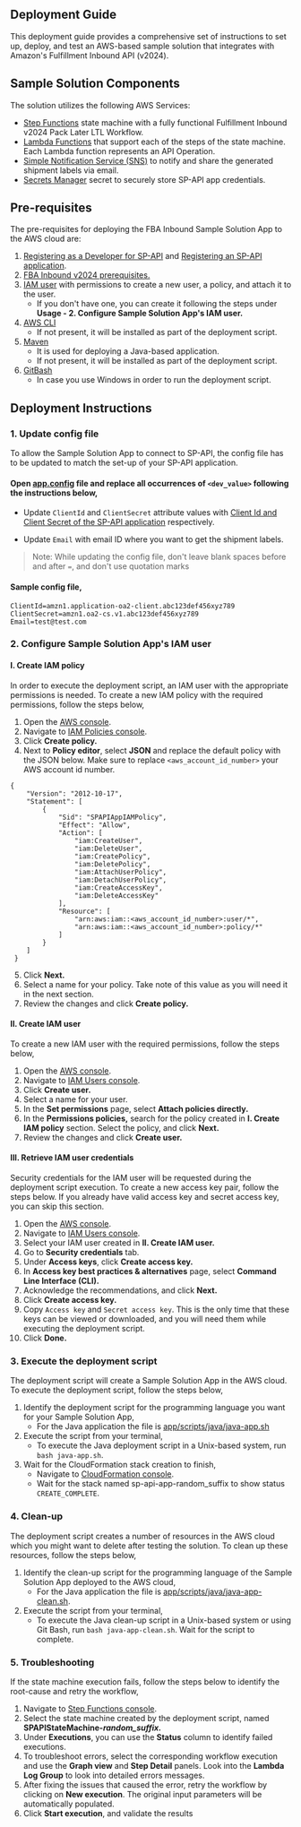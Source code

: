 ## Deployment Guide

This deployment guide provides a comprehensive set of instructions to set up, deploy, and test an AWS-based sample
solution that integrates with Amazon's Fulfillment Inbound API (v2024).

## Sample Solution Components

The solution utilizes the following AWS Services:

* [Step Functions](https://aws.amazon.com/step-functions/) state machine with a fully functional Fulfillment Inbound
  v2024 Pack Later LTL Workflow.
* [Lambda Functions](https://aws.amazon.com/lambda/) that support each of the steps of the state machine. Each Lambda
  function represents an API Operation.
* [Simple Notification Service (SNS)](https://aws.amazon.com/sns/) to notify and share the generated shipment labels via email.
* [Secrets Manager](https://aws.amazon.com/secrets-manager/) secret to securely store SP-API app credentials.

## Pre-requisites

The pre-requisites for deploying the FBA Inbound Sample Solution App to the AWS cloud are:

1. [Registering as a Developer for SP-API](https://developer-docs.amazon.com/sp-api/docs/registering-as-a-developer)
   and [Registering an SP-API application](https://developer-docs.amazon.com/sp-api/docs/registering-your-application).
2. [FBA Inbound v2024 prerequisites.](https://developer-docs.amazon.com/sp-api/docs/fulfillment-inbound-api-v2024-03-20-use-case-guide#prerequisites)
3. [IAM user](https://docs.aws.amazon.com/IAM/latest/UserGuide/id_users.html) with permissions to create a new user, a
   policy, and attach it to the user.
    * If you don't have one, you can create it following the steps under **Usage - 2. Configure Sample Solution App's
      IAM user.**
4. [AWS CLI](https://aws.amazon.com/cli/)
    * If not present, it will be installed as part of the deployment script.
5. [Maven](https://maven.apache.org/)
    * It is used for deploying a Java-based application.
    * If not present, it will be installed as part of the deployment script.
6. [GitBash](https://git-scm.com/download/win)
    * In case you use Windows in order to run the deployment script.

## Deployment Instructions

### 1. Update config file

To allow the Sample Solution App to connect to SP-API, the config file has to be updated to match the set-up of your
SP-API application.

#### Open [app.config](app/app.config) file and replace all occurrences of `<dev_value>` following the instructions below,

* Update `ClientId` and `ClientSecret` attribute values with
  [Client Id and Client Secret of the SP-API application](https://developer-docs.amazon.com/sp-api/docs/viewing-your-application-information-and-credentials)
  respectively.

* Update `Email` with email ID where you want to get the shipment labels.

> Note: While updating the config file, don't leave blank spaces before and after `=`, and don't use quotation marks

#### Sample config file,

```
ClientId=amzn1.application-oa2-client.abc123def456xyz789
ClientSecret=amzn1.oa2-cs.v1.abc123def456xyz789
Email=test@test.com
```

### 2. Configure Sample Solution App's IAM user

#### I. Create IAM policy

In order to execute the deployment script, an IAM user with the appropriate permissions is needed. To create a new IAM
policy with the required permissions, follow the steps below,

1. Open the [AWS console](https://us-east-1.console.aws.amazon.com/console/home?region=us-east-1).
2. Navigate to [IAM Policies console](https://us-east-1.console.aws.amazon.com/iamv2/home#/policies).
3. Click **Create policy.**
4. Next to **Policy editor**, select **JSON** and replace the default policy with the JSON below. Make sure to
   replace `<aws_account_id_number>` your AWS account id number.

```
{
    "Version": "2012-10-17",
    "Statement": [
        {
            "Sid": "SPAPIAppIAMPolicy",
            "Effect": "Allow",
            "Action": [
                "iam:CreateUser",
                "iam:DeleteUser",
                "iam:CreatePolicy",
                "iam:DeletePolicy",
                "iam:AttachUserPolicy",
                "iam:DetachUserPolicy",
                "iam:CreateAccessKey",
                "iam:DeleteAccessKey"
            ],
            "Resource": [
                "arn:aws:iam::<aws_account_id_number>:user/*",
                "arn:aws:iam::<aws_account_id_number>:policy/*"
            ]
        }
    ]
 }
```

5. Click **Next.**
6. Select a name for your policy. Take note of this value as you will need it in the next section.
7. Review the changes and click **Create policy.**

#### II. Create IAM user

To create a new IAM user with the required permissions, follow the steps below,

1. Open the [AWS console](https://us-east-1.console.aws.amazon.com/console/home?region=us-east-1).
2. Navigate to [IAM Users console](https://us-east-1.console.aws.amazon.com/iamv2/home?region=us-east-1#/users).
3. Click **Create user.**
4. Select a name for your user.
5. In the **Set permissions** page, select **Attach policies directly.**
6. In the **Permissions policies,** search for the policy created in **I. Create IAM policy** section. Select the
   policy, and click **Next.**
7. Review the changes and click **Create user.**

#### III. Retrieve IAM user credentials

Security credentials for the IAM user will be requested during the deployment script execution. To create a new access
key pair, follow the steps below.
If you already have valid access key and secret access key, you can skip this section.

1. Open the [AWS console](https://us-east-1.console.aws.amazon.com/console/home?region=us-east-1).
2. Navigate to [IAM Users console](https://us-east-1.console.aws.amazon.com/iamv2/home?region=us-east-1#/users).
3. Select your IAM user created in **II. Create IAM user.**
4. Go to **Security credentials** tab.
5. Under **Access keys**, click **Create access key.**
6. In **Access key best practices & alternatives** page, select **Command Line Interface (CLI).**
7. Acknowledge the recommendations, and click **Next.**
8. Click **Create access key.**
9. Copy `Access key` and `Secret access key`. This is the only time that these keys can be viewed or downloaded, and you
   will need them while executing the deployment script.
10. Click **Done.**

### 3. Execute the deployment script

The deployment script will create a Sample Solution App in the AWS cloud. To execute the deployment script, follow the
steps below,

1. Identify the deployment script for the programming language you want for your Sample Solution App,
    * For the Java application the file is [app/scripts/java/java-app.sh](app/scripts/java/java-app.sh)
2. Execute the script from your terminal,
    * To execute the Java deployment script in a Unix-based system, run `bash java-app.sh`.
3. Wait for the CloudFormation stack creation to finish,
    * Navigate to [CloudFormation console](https://us-east-1.console.aws.amazon.com/cloudformation/home?region=us-east-1#/stacks?filteringText=&filteringStatus=active&viewNested=true).
    * Wait for the stack named sp-api-app-random_suffix to show status `CREATE_COMPLETE`.

### 4. Clean-up

The deployment script creates a number of resources in the AWS cloud which you might want to delete after testing the
solution. To clean up these resources, follow the steps below,

1. Identify the clean-up script for the programming language of the Sample Solution App deployed to the AWS cloud,
    * For the Java application the file is [app/scripts/java/java-app-clean.sh](app/scripts/java/java-app-clean.sh).
2. Execute the script from your terminal,
    * To execute the Java clean-up script in a Unix-based system or using Git Bash, run `bash java-app-clean.sh`. Wait
      for the script to complete.

### 5. Troubleshooting

If the state machine execution fails, follow the steps below to identify the root-cause and retry the workflow,

1. Navigate to [Step Functions console](https://console.aws.amazon.com/states/home).
2. Select the state machine created by the deployment script, named **SPAPIStateMachine-*random_suffix.***
3. Under **Executions**, you can use the **Status** column to identify failed executions.
4. To troubleshoot errors, select the corresponding workflow execution and use the **Graph view** and **Step Detail**
   panels. Look into the **Lambda Log Group** to look into detailed errors messages.
5. After fixing the issues that caused the error, retry the workflow by clicking on **New execution**. The original
   input parameters will be automatically populated.
6. Click **Start execution**, and validate the results